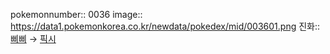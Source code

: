pokemonnumber:: 0036
image:: https://data1.pokemonkorea.co.kr/newdata/pokedex/mid/003601.png
진화:: [삐삐]([[포켓몬스터/삐삐]]) → [픽시]([[포켓몬스터/픽시]])
